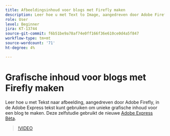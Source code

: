 ```yaml
---
title: Afbeeldingsinhoud voor blogs met Firefly maken
description: Leer hoe u met Text to Image, aangedreven door Adobe Firefly, in Adobe Express unieke grafische inhoud voor een blog kunt maken
role: User
level: Beginner
jira: KT-13744
source-git-commit: f6b51be9a78af74e0ff166f36e610ce0d4a5f847
workflow-type: tm+mt
source-wordcount: '71'
ht-degree: 4%

---
```


# Grafische inhoud voor blogs met Firefly maken

Leer hoe u met Tekst naar afbeelding, aangedreven door Adobe Firefly, in de Adobe Express tekst kunt gebruiken om unieke grafische inhoud voor een blog te maken. Deze zelfstudie gebruikt de nieuwe [Adobe Express Bèta](https://www.adobe.com/express/).

>[!VIDEO](https://video.tv.adobe.com/v/3422408?quality=12&learn=on&hidetitle=true)
